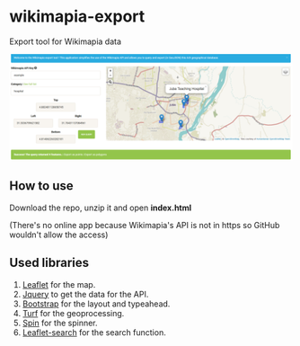# wikimapia-export
Export tool for Wikimapia data

![example](https://raw.githubusercontent.com/martinedoesgis/wikimapia-export/master/example.png
 "example")


## How to use

Download the repo, unzip it and open **index.html**

(There's no online app because Wikimapia's API is not in https so GitHub wouldn't allow the access)

## Used libraries

1. [Leaflet](http://leafletjs.com/ "Title") for the map.
2. [Jquery](https://jquery.com/ "Title") to get the data for the API.
3. [Bootstrap](http://getbootstrap.com/ "Title") for the layout and typeahead.
4. [Turf](http://turfjs.org/ "Title") for the geoprocessing.
5. [Spin](http://spin.js.org/ "Title") for the spinner.
6. [Leaflet-search](https://github.com/stefanocudini/leaflet-search "Title") for the search function.

